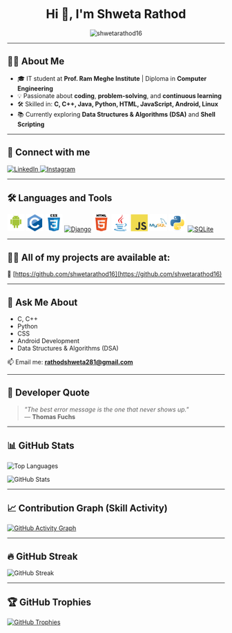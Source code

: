 <h1 align="center">Hi 👋, I'm Shweta Rathod</h1>

<p align="center">
  <img src="https://komarev.com/ghpvc/?username=shwetarathod16&label=Profile%20views&color=0e75b6&style=flat" alt="shwetarathod16" />
</p>

---

## 👩‍🎓 About Me

- 🎓 IT student at **Prof. Ram Meghe Institute** | Diploma in **Computer Engineering**  
- 💡 Passionate about **coding**, **problem-solving**, and **continuous learning**  
- 🛠 Skilled in: **C, C++, Java, Python, HTML, JavaScript, Android, Linux**  
- 📚 Currently exploring **Data Structures & Algorithms (DSA)** and **Shell Scripting**

---

## 📲 Connect with me

<p align="left">
  <a href="https://linkedin.com/in/shwetarathod16" target="_blank" rel="noopener noreferrer">
    <img src="https://raw.githubusercontent.com/rahuldkjain/github-profile-readme-generator/master/src/images/icons/Social/linked-in-alt.svg" alt="LinkedIn" height="30" width="40" />
  </a>
  <a href="https://instagram.com/shweeta.rathod" target="_blank" rel="noopener noreferrer">
    <img src="https://raw.githubusercontent.com/rahuldkjain/github-profile-readme-generator/master/src/images/icons/Social/instagram.svg" alt="Instagram" height="30" width="40" />
  </a>
</p>

---

## 🛠️ Languages and Tools

<p align="left">
  <a href="https://developer.android.com" target="_blank"><img src="https://raw.githubusercontent.com/devicons/devicon/master/icons/android/android-original-wordmark.svg" width="40" height="40" alt="Android"/></a>
  <a href="https://www.cprogramming.com/" target="_blank"><img src="https://raw.githubusercontent.com/devicons/devicon/master/icons/c/c-original.svg" width="40" height="40" alt="C"/></a>
  <a href="https://www.w3schools.com/css/" target="_blank"><img src="https://raw.githubusercontent.com/devicons/devicon/master/icons/css3/css3-original-wordmark.svg" width="40" height="40" alt="CSS3"/></a>
  <a href="https://www.djangoproject.com/" target="_blank"><img src="https://cdn.worldvectorlogo.com/logos/django.svg" width="40" height="40" alt="Django"/></a>
  <a href="https://www.w3.org/html/" target="_blank"><img src="https://raw.githubusercontent.com/devicons/devicon/master/icons/html5/html5-original-wordmark.svg" width="40" height="40" alt="HTML5"/></a>
  <a href="https://www.java.com" target="_blank"><img src="https://raw.githubusercontent.com/devicons/devicon/master/icons/java/java-original.svg" width="40" height="40" alt="Java"/></a>
  <a href="https://developer.mozilla.org/en-US/docs/Web/JavaScript" target="_blank"><img src="https://raw.githubusercontent.com/devicons/devicon/master/icons/javascript/javascript-original.svg" width="40" height="40" alt="JavaScript"/></a>
  <a href="https://www.mysql.com/" target="_blank"><img src="https://raw.githubusercontent.com/devicons/devicon/master/icons/mysql/mysql-original-wordmark.svg" width="40" height="40" alt="MySQL"/></a>
  <a href="https://www.python.org" target="_blank"><img src="https://raw.githubusercontent.com/devicons/devicon/master/icons/python/python-original.svg" width="40" height="40" alt="Python"/></a>
  <a href="https://www.sqlite.org/" target="_blank"><img src="https://www.vectorlogo.zone/logos/sqlite/sqlite-icon.svg" width="40" height="40" alt="SQLite"/></a>
</p>

---

## 👨‍💻 All of my projects are available at:
🔗 [https://github.com/shwetarathod16](https://github.com/shwetarathod16)

---

## 💬 Ask Me About

- C, C++
- Python
- CSS
- Android Development
- Data Structures & Algorithms (DSA)

📫 Email me: **rathodshweta281@gmail.com**

---

## 💬 Developer Quote

> _"The best error message is the one that never shows up."_  
> — **Thomas Fuchs**

---

## 📊 GitHub Stats

<p align="left">
  <img src="https://github-readme-stats.vercel.app/api/top-langs?username=shwetarathod16&show_icons=true&locale=en&layout=compact" alt="Top Languages" />
</p>

<p align="left">
  <img src="https://github-readme-stats.vercel.app/api?username=shwetarathod16&show_icons=true&locale=en" alt="GitHub Stats" />
</p>

---

## 📈 Contribution Graph (Skill Activity)

[![GitHub Activity Graph](https://github-readme-activity-graph.vercel.app/graph?username=shwetarathod16&theme=react-dark&area=true)](https://github.com/ashutosh00710/github-readme-activity-graph)

---

## 🔥 GitHub Streak

<p align="left">
  <img src="https://github-readme-streak-stats.herokuapp.com/?user=shwetarathod16" alt="GitHub Streak" />
</p>

---

## 🏆 GitHub Trophies

<p align="left">
  <a href="https://github.com/ryo-ma/github-profile-trophy" target="_blank" rel="noopener noreferrer">
    <img src="https://github-profile-trophy.vercel.app/?username=shwetarathod16" alt="GitHub Trophies" />
  </a>
</p>
